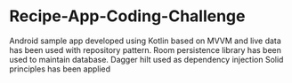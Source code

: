 # Recipe-App-Coding-Challenge
Android sample app developed using Kotlin based on MVVM and live data has been used with repository pattern. 
Room persistence library has been used to maintain database.
Dagger hilt used as dependency injection
Solid principles has been applied
